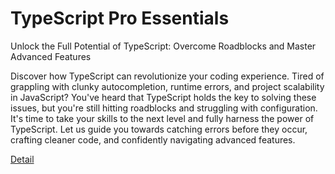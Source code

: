 # TypeScript Pro Essentials

Unlock the Full Potential of TypeScript: Overcome Roadblocks and Master Advanced Features 

Discover how TypeScript can revolutionize your coding experience. Tired of grappling with clunky autocompletion, runtime errors, and project scalability in JavaScript? You've heard that TypeScript holds the key to solving these issues, but you're still hitting roadblocks and struggling with configuration. It's time to take your skills to the next level and fully harness the power of TypeScript. Let us guide you towards catching errors before they occur, crafting cleaner code, and confidently navigating advanced features. 

[Detail](https://eduitfree.com/courses/typescript-pro-essentials)
